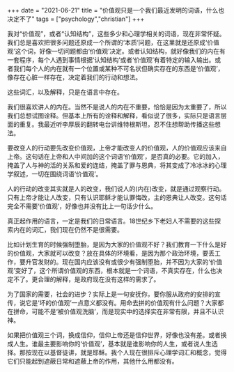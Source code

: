 +++ 
date = "2021-06-21"
title = "价值观只是一个我们最近发明的词语，什么也决定不了"
tags = ["psychology","christian"]
+++

我对“价值观”，或者“认知结构”，这些多少和心理学相关的词语，现在非常怀疑。我们总是喜欢把很多问题还原成一个所谓的‘本质’问题，在这里就是还原成‘价值观’这个词，好像一切问题都由‘价值观’决定。或者认知结构，就好像我们的内在有一套程序，每个人遇到事情根据‘认知结构’或者‘价值观’有着特定的输入输出。或者我们每个人的内在就有一个位置或某种不可名状但确实存在的东西是‘价值观’，像存在心脏一样存在，决定着我们的行动和想法。

这些词汇，以及解释，只是在语言中存在。

我们很喜欢讲人的内在。当然不是说人的内在不重要，恰恰是因为太重要了，所以我们总想试图诠释。但基本上所有的诠释和解释，看似说了很多，实际只是语言层面的重复。我最近听李厚辰的翻转电台讲维特根斯坦，忍不住想帮助传播这些想法。

要改变人的行动要先改变价值观，上帝才能改变人的价值观，人的价值观应该来自上帝。这句话在上帝和人中间加的这个词语‘价值观’，是否真的必要。它的加入，掩盖了人与神的活的关系和爱的连结，掩盖了罪与恩典，将其变成了冷冰冰的心理学叙述，一切在围绕词语‘价值观’。

人的行动的改变其实就是人的改变，我们说人的(内在)改变，就是通过观察行动。只有上帝才能让人改变，只有认识耶稣才能认罪悔改，主的恩典让人改变。这句话完全不需要‘价值观’，好像也并没有比上一句话少什么。

真正起作用的语言，一定是我们的日常语言。18世纪乡下老妇人不需要的这些探索内在的词汇，我们现在仍然不是很需要。

比如计划生育的时候强制堕胎，是因为大家的价值观不好？我们教育一下什么是好的价值观，大家就可以改变？放在具体的环境看，是因为那个政治环境，要丢工作，要升官发财的。现在国内应该没有或很少有强制堕胎，并不因为大家的‘价值观’变好了，这个所谓价值观的东西，根本就是一个词语，不真实存在，什么也决定不了。更合理的解释，是政府现在没有这样的需求了。

为了国家的需要，社会的进步？实际上是一句安抚你，要你服从政府的安排的宣传，说它是‘坏的价值观’一点意义都没有。用命去拼的价值观有什么问题？大家都在拼命，可能不是‘被价值观洗脑’，而是现实中的选择实在非常有限，并且不认识神。

如果把价值观三个词，换成信仰，信仰上帝还是信仰世界，好像也没有差。或者换成人生。谁最主要影响你的‘价值观’，基本就是谁影响你的人生，或者说人生选择。那按现在以基督徒讲，就是耶稣。我个人现在很排斥心理学词汇和概念，觉得它们只能起到遮蔽日常和遮蔽上帝的作用，其他什么用都没有。
